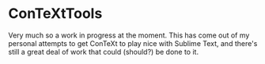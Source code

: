 # ConTeXtTools

Very much so a work in progress at the moment. This has come out of my personal attempts to get ConTeXt to play nice with Sublime Text, and there's still a great deal of work that could (should?) be done to it.

